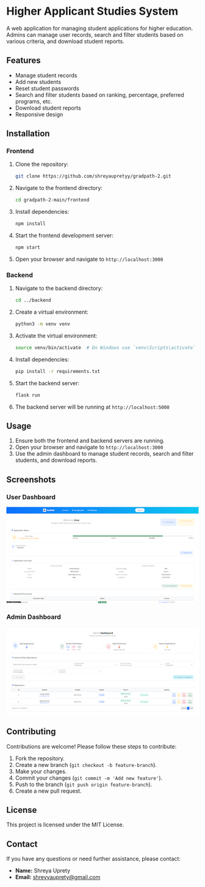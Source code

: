 # Higher Applicant Studies System

A web application for managing student applications for higher education. Admins can manage user records, search and filter students based on various criteria, and download student reports.

## Features

- Manage student records
- Add new students
- Reset student passwords
- Search and filter students based on ranking, percentage, preferred programs, etc.
- Download student reports
- Responsive design

## Installation

### Frontend

1. Clone the repository:
   ```bash
   git clone https://github.com/shreyaupretyy/gradpath-2.git
   ```
2. Navigate to the frontend directory:
   ```bash
   cd gradpath-2-main/frontend
   ```
3. Install dependencies:
   ```bash
   npm install
   ```
4. Start the frontend development server:
   ```bash
   npm start
   ```
5. Open your browser and navigate to `http://localhost:3000`

### Backend

1. Navigate to the backend directory:
   ```bash
   cd ../backend
   ```
2. Create a virtual environment:
   ```bash
   python3 -m venv venv
   ```
3. Activate the virtual environment:
   ```bash
   source venv/bin/activate  # On Windows use `venv\Scripts\activate`
   ```
4. Install dependencies:
   ```bash
   pip install -r requirements.txt
   ```
5. Start the backend server:
   ```bash
   flask run
   ```
6. The backend server will be running at `http://localhost:5000`

## Usage

1. Ensure both the frontend and backend servers are running.
2. Open your browser and navigate to `http://localhost:3000`
3. Use the admin dashboard to manage student records, search and filter students, and download reports.

## Screenshots

### User Dashboard
![User Dashboard](screenshots/user_dashboard.png)

### Admin Dashboard
![Admin Dashboard](screenshots/admin_dashboard.png)

## Contributing

Contributions are welcome! Please follow these steps to contribute:

1. Fork the repository.
2. Create a new branch (`git checkout -b feature-branch`).
3. Make your changes.
4. Commit your changes (`git commit -m 'Add new feature'`).
5. Push to the branch (`git push origin feature-branch`).
6. Create a new pull request.

## License

This project is licensed under the MIT License.

## Contact

If you have any questions or need further assistance, please contact:

- **Name:** Shreya Uprety  
- **Email:** shreyyauprety@gmail.com
